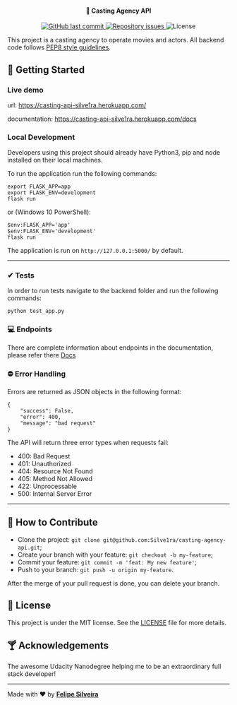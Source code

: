 <h4 align="center">
  🚀 Casting Agency API
</h4>

<p align="center">
  
  <a href="https://github.com/Silve1ra/casting-agency-api/commits/main">
    <img alt="GitHub last commit" src="https://img.shields.io/github/last-commit/Silve1ra/casting-agency-api">
  </a>

  <a href="https://github.com/Silve1ra/casting-agency-api/issues">
    <img alt="Repository issues" src="https://img.shields.io/github/issues/Silve1ra/casting-agency-api">
  </a>

  <img alt="License" src="https://img.shields.io/badge/license-MIT-brightgreen">
</p>

This project is a casting agency to operate movies and actors. 
All backend code follows [PEP8 style guidelines](https://www.python.org/dev/peps/pep-0008/). 


## 💭 Getting Started

### Live demo
url: https://casting-api-silve1ra.herokuapp.com/

documentation: https://casting-api-silve1ra.herokuapp.com/docs

### Local Development 
Developers using this project should already have Python3, pip and node installed on their local machines.

To run the application run the following commands: 
```
export FLASK_APP=app
export FLASK_ENV=development
flask run
```
or (Windows 10 PowerShell):
```
$env:FLASK_APP='app'
$env:FLASK_ENV='development'
flask run
```

The application is run on `http://127.0.0.1:5000/` by default.

---

### ✔ Tests
In order to run tests navigate to the backend folder and run the following commands: 

```
python test_app.py
```


### 💻 Endpoints
There are complete information about endpoints in the documentation, please refer there [Docs](https://casting-api-silve1ra.herokuapp.com/docs "Documentation")


### ⛔ Error Handling
Errors are returned as JSON objects in the following format:
```
{
    "success": False, 
    "error": 400,
    "message": "bad request"
}
```
The API will return three error types when requests fail:
- 400: Bad Request
- 401: Unauthorized
- 404: Resource Not Found
- 405: Method Not Allowed
- 422: Unprocessable 
- 500: Internal Server Error

---

## 🤔 How to Contribute

- Clone the project: `git clone git@github.com:Silve1ra/casting-agency-api.git`;
- Create your branch with your feature: `git checkout -b my-feature`;
- Commit your feature: `git commit -m 'feat: My new feature'`;
- Push to your branch: `git push -u origin my-feature`.

After the merge of your pull request is done, you can delete your branch.

## :memo: License

This project is under the MIT license. See the [LICENSE](LICENSE.md) file for more details.


## 🍸 Acknowledgements 
The awesome Udacity Nanodegree helping me to be an extraordinary full stack developer! 

---

Made with ♥ by <tr>
    <td align="center"><a href="https://github.com/silve1ra"><b>Felipe Silveira</b></a><br /></td>
<tr>
